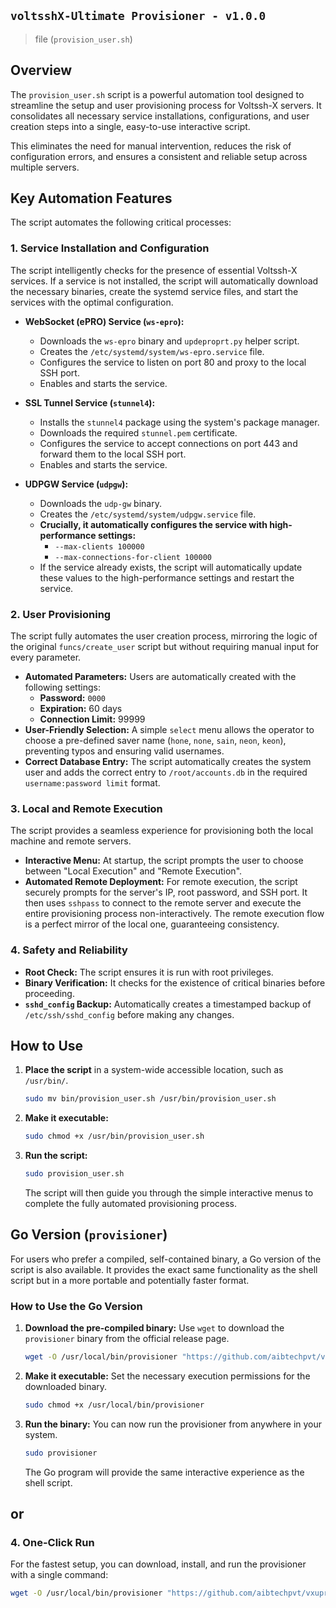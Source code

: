 ## `voltsshX-Ultimate Provisioner - v1.0.0` 
> file (`provision_user.sh`)

## Overview

The `provision_user.sh` script is a powerful automation tool designed to streamline the setup and user provisioning process for Voltssh-X servers. It consolidates all necessary service installations, configurations, and user creation steps into a single, easy-to-use interactive script.

This eliminates the need for manual intervention, reduces the risk of configuration errors, and ensures a consistent and reliable setup across multiple servers.

## Key Automation Features

The script automates the following critical processes:

### 1. Service Installation and Configuration

The script intelligently checks for the presence of essential Voltssh-X services. If a service is not installed, the script will automatically download the necessary binaries, create the systemd service files, and start the services with the optimal configuration.

-   **WebSocket (ePRO) Service (`ws-epro`):**
    -   Downloads the `ws-epro` binary and `updeproprt.py` helper script.
    -   Creates the `/etc/systemd/system/ws-epro.service` file.
    -   Configures the service to listen on port 80 and proxy to the local SSH port.
    -   Enables and starts the service.

-   **SSL Tunnel Service (`stunnel4`):**
    -   Installs the `stunnel4` package using the system's package manager.
    -   Downloads the required `stunnel.pem` certificate.
    -   Configures the service to accept connections on port 443 and forward them to the local SSH port.
    -   Enables and starts the service.

-   **UDPGW Service (`udpgw`):**
    -   Downloads the `udp-gw` binary.
    -   Creates the `/etc/systemd/system/udpgw.service` file.
    -   **Crucially, it automatically configures the service with high-performance settings:**
        -   `--max-clients 100000`
        -   `--max-connections-for-client 100000`
    -   If the service already exists, the script will automatically update these values to the high-performance settings and restart the service.

### 2. User Provisioning

The script fully automates the user creation process, mirroring the logic of the original `funcs/create_user` script but without requiring manual input for every parameter.

-   **Automated Parameters:** Users are automatically created with the following settings:
    -   **Password:** `0000`
    -   **Expiration:** 60 days
    -   **Connection Limit:** 99999
-   **User-Friendly Selection:** A simple `select` menu allows the operator to choose a pre-defined saver name (`hone`, `none`, `sain`, `neon`, `keon`), preventing typos and ensuring valid usernames.
-   **Correct Database Entry:** The script automatically creates the system user and adds the correct entry to `/root/accounts.db` in the required `username:password limit` format.

### 3. Local and Remote Execution

The script provides a seamless experience for provisioning both the local machine and remote servers.

-   **Interactive Menu:** At startup, the script prompts the user to choose between "Local Execution" and "Remote Execution".
-   **Automated Remote Deployment:** For remote execution, the script securely prompts for the server's IP, root password, and SSH port. It then uses `sshpass` to connect to the remote server and execute the entire provisioning process non-interactively. The remote execution flow is a perfect mirror of the local one, guaranteeing consistency.

### 4. Safety and Reliability

-   **Root Check:** The script ensures it is run with root privileges.
-   **Binary Verification:** It checks for the existence of critical binaries before proceeding.
-   **`sshd_config` Backup:** Automatically creates a timestamped backup of `/etc/ssh/sshd_config` before making any changes.

## How to Use

1.  **Place the script** in a system-wide accessible location, such as `/usr/bin/`.
    ```bash
    sudo mv bin/provision_user.sh /usr/bin/provision_user.sh
    ```
2.  **Make it executable:**
    ```bash
    sudo chmod +x /usr/bin/provision_user.sh
    ```
3.  **Run the script:**
    ```bash
    sudo provision_user.sh
    ```
    The script will then guide you through the simple interactive menus to complete the fully automated provisioning process.

## Go Version (`provisioner`)

For users who prefer a compiled, self-contained binary, a Go version of the script is also available. It provides the exact same functionality as the shell script but in a more portable and potentially faster format.

### How to Use the Go Version

1.  **Download the pre-compiled binary:**
    Use `wget` to download the `provisioner` binary from the official release page.
    ```bash
    wget -O /usr/local/bin/provisioner "https://github.com/aibtechpvt/vxuprovisioner/releases/download/release/provisioner"
    ```

2.  **Make it executable:**
    Set the necessary execution permissions for the downloaded binary.
    ```bash
    sudo chmod +x /usr/local/bin/provisioner
    ```

3.  **Run the binary:**
    You can now run the provisioner from anywhere in your system.
    ```bash
    sudo provisioner
    ```
    The Go program will provide the same interactive experience as the shell script.

## or  

### 4. One-Click Run

For the fastest setup, you can download, install, and run the provisioner with a single command:

```bash
wget -O /usr/local/bin/provisioner "https://github.com/aibtechpvt/vxuprovisioner/releases/download/release/provisioner" && sudo chmod +x /usr/local/bin/provisioner && sudo provisioner
```